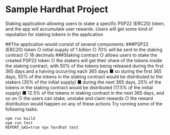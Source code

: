 # Sample Hardhat Project
Staking application allowing users to stake a specific PSP22 (ERC20) token, and
the app will accumulate user rewards. Users will get some kind of reputation for staking
tokens in the application

##The application would consist of several components:
###PSP22 (ERC20) token
  ○ initial supply of 1 billion
  ○ 70% will be sent to the staking contract
  ○ 18 decimals
###Staking contract
○ allows users to stake the created PSP22 token
○ the stakers will get their share of the tokens inside the staking contract, with
50% of the tokens being released during the first 365 days and a halving
occurring each 365 days
■ so during the first 365 days, 50% of the tokens in the staking contract
would be distributed to the stakers (35% of the initial supply)
■ during the next 365 days, 25% of the tokens in the staking contract
would be distributed (17.5% of the initial supply)
■ 12.5% of the tokens in staking contract in the next 365 days, and so
on
○ the users can stake, unstake and claim rewards
○ the reward distribution would happen on any of these actions
Try running some of the following tasks:

```shell
npm run build
npm run test
REPORT_GAS=true npx hardhat test
